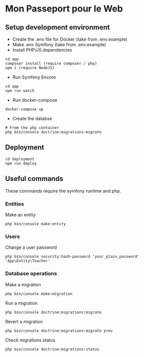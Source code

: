 # Mon Passeport pour le Web

## Setup development environment

* Create the .env file for Docker (take from .env.example)
* Make .env Symfony (take from .env.example)
* Install PHP/JS dependencies

```
cd app
composer install (require composer / php)
npm i (require NodeJS)
```

* Run Symfony Encore

```
cd app
npm run watch
```

* Run docker-compose

```
docker-compose up
```

* Create the databse

```
# From the php container
php bin/console doctrine:migrations:migrate
```

## Deployment

```
cd deployment
npm run deploy
```

## Useful commands

These commands require the symfony runtime and php.

### Entities

Make an entity

```
php bin/console make:entity
```

### Users

Change a user password

```
php bin/console security:hash-password 'your_plain_password' 'App\Entity\Teacher'
```

### Database operations

Make a migration

```
php bin/console make:migration
```

Run a migration

```
php bin/console doctrine:migrations:migrate
```

Revert a migration

```
php bin/console doctrine:migrations:migrate prev
```

Check migrations status

```
php bin/console doctrine:migrations:status
```

